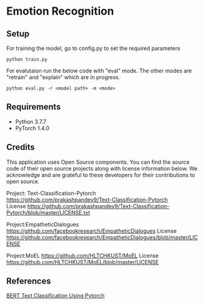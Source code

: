 # Emotion Recognition

## Setup

For training the model, go to config.py to set the required parameters 

```
python train.py
```
For evalutaion run the below code with "eval" mode. The other modes are "retrain" and "explain" which are in progress.

```
python eval.py -r <model path> -m <mode>
```

## Requirements
  * Python 3.7.7
  * PyTorch 1.4.0


## Credits

This application uses Open Source components. You can find the source code of their open source projects along with license information below. We acknowledge and are grateful to these developers for their contributions to open source.

Project: Text-Classification-Pytorch <https://github.com/prakashpandey9/Text-Classification-Pytorch>  
License <https://github.com/prakashpandey9/Text-Classification-Pytorch/blob/master/LICENSE.txt>

Project:EmpatheticDialogues <https://github.com/facebookresearch/EmpatheticDialogues>
License <https://github.com/facebookresearch/EmpatheticDialogues/blob/master/LICENSE>

Project:MoEL <https://github.com/HLTCHKUST/MoEL>
License <https://github.com/HLTCHKUST/MoEL/blob/master/LICENSE>


## References

[BERT Text Classification Using Pytorch](https://towardsdatascience.com/bert-text-classification-using-pytorch-723dfb8b6b5b)
